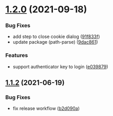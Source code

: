 # [1.2.0](https://github.com/mob-sakai/unity-activate/compare/v1.1.2...v1.2.0) (2021-09-18)


### Bug Fixes

* add step to close cookie dialog ([91f833f](https://github.com/mob-sakai/unity-activate/commit/91f833ff63af6e23dca4fbb345ef0d692b991f0f))
* update package (path-parse) ([9dac861](https://github.com/mob-sakai/unity-activate/commit/9dac8613738261a023e86dcca74cf06174afc5af))


### Features

* support authenticator key to login ([e039879](https://github.com/mob-sakai/unity-activate/commit/e03987958bc05f1ab6dcaef2f978479e1c37294f))

## [1.1.2](https://github.com/mob-sakai/unity-activate/compare/v1.1.1...v1.1.2) (2021-06-19)


### Bug Fixes

* fix release workflow ([b2d090a](https://github.com/mob-sakai/unity-activate/commit/b2d090afe1672e07f9fa00928ed0b01e61a21db6))

